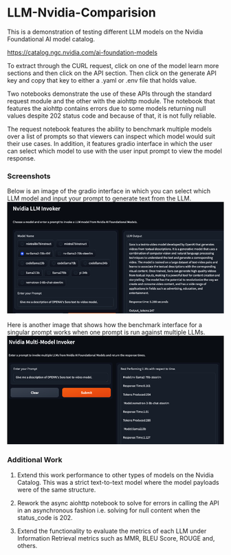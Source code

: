 # LLM-Nvidia-Comparision
This is a demonstration of testing different LLM models on the Nvidia Foundational AI model catalog.

https://catalog.ngc.nvidia.com/ai-foundation-models

To extract through the CURL request, click on one of the model learn more sections and then click on the API section.
Then click on the generate API key and copy that key to either a .yaml or .env file that holds value.

Two notebooks demonstrate the use of these APIs through the standard request module and the other with the aiohttp module.
The notebook that features the aiohttp contains errors due to some models returning null values despite 202 status code and
because of that, it is not fully reliable.

The request notebook features the ability to benchmark multiple models over a list of prompts so that viewers can inspect which
model would suit their use cases. In addition, it features gradio interface in which the user can select which model to use with
the user input prompt to view the model response.

### Screenshots
Below is an image of the gradio interface in which you can select which LLM model and input your prompt to generate text from the LLM.
![Image of choice of LLM](Data/Single-Model-Call.png)


Here is another image that shows how the benchmark interface for a singular prompt works when one prompt is run against multiple LLMs.
![Image of metrics from LLMS](Data/Nvidia-MultiModel-LLM.png)



### Additional Work

1. Extend this work performance to other types of models on the Nvidia Catalog. This was a strict text-to-text model where the model
   payloads were of the same structure.

2. Rework the async aiohttp notebook to solve for errors in calling the API in an asynchronous fashion i.e. solving for null content when the status_code is 202.

3. Extend the functionality to evaluate the metrics of each LLM under Information Retrieval metrics such as MMR, BLEU Score, ROUGE and, others.  
